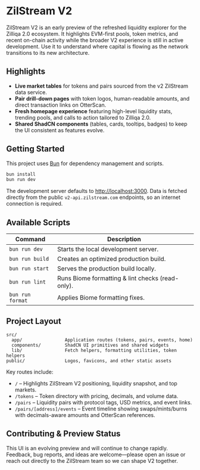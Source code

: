 # ZilStream V2

ZilStream V2 is an early preview of the refreshed liquidity explorer for the Zilliqa 2.0 ecosystem. It highlights EVM-first pools, token metrics, and recent on-chain activity while the broader V2 experience is still in active development. Use it to understand where capital is flowing as the network transitions to its new architecture.

## Highlights

- **Live market tables** for tokens and pairs sourced from the v2 ZilStream data service.
- **Pair drill-down pages** with token logos, human-readable amounts, and direct transaction links on OtterScan.
- **Fresh homepage experience** featuring high-level liquidity stats, trending pools, and calls to action tailored to Zilliqa 2.0.
- **Shared ShadCN components** (tables, cards, tooltips, badges) to keep the UI consistent as features evolve.

## Getting Started

This project uses [Bun](https://bun.sh) for dependency management and scripts.

```bash
bun install
bun run dev
```

The development server defaults to <http://localhost:3000>. Data is fetched directly from the public `v2-api.zilstream.com` endpoints, so an internet connection is required.

## Available Scripts

| Command          | Description                                      |
| ---------------- | ------------------------------------------------ |
| `bun run dev`    | Starts the local development server.             |
| `bun run build`  | Creates an optimized production build.           |
| `bun run start`  | Serves the production build locally.             |
| `bun run lint`   | Runs Biome formatting & lint checks (read-only). |
| `bun run format` | Applies Biome formatting fixes.                  |

## Project Layout

```
src/
  app/                Application routes (tokens, pairs, events, home)
  components/         ShadCN UI primitives and shared widgets
  lib/                Fetch helpers, formatting utilities, token helpers
public/               Logos, favicons, and other static assets
```

Key routes include:

- `/` – Highlights ZilStream V2 positioning, liquidity snapshot, and top markets.
- `/tokens` – Token directory with pricing, decimals, and volume data.
- `/pairs` – Liquidity pairs with protocol tags, USD metrics, and event links.
- `/pairs/[address]/events` – Event timeline showing swaps/mints/burns with decimals-aware amounts and OtterScan references.

## Contributing & Preview Status

This UI is an evolving preview and will continue to change rapidly. Feedback, bug reports, and ideas are welcome—please open an issue or reach out directly to the ZilStream team so we can shape V2 together.
